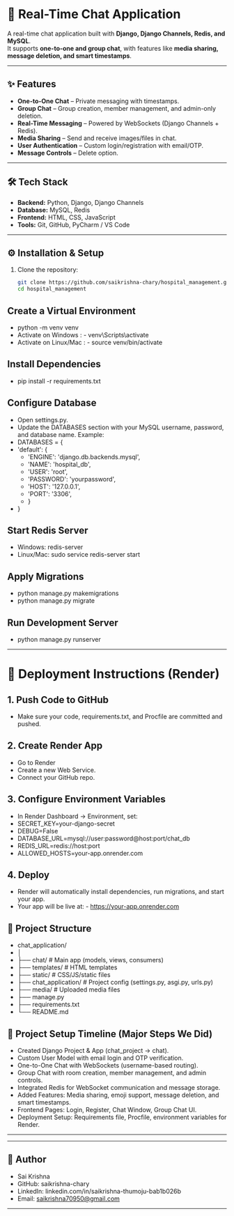 # 💬 Real-Time Chat Application

A real-time chat application built with **Django, Django Channels, Redis, and MySQL**.  
It supports **one-to-one and group chat**, with features like **media sharing, message deletion, and smart timestamps**.  

---

## ✨ Features
- **One-to-One Chat** – Private messaging with timestamps.  
- **Group Chat** – Group creation, member management, and admin-only deletion.  
- **Real-Time Messaging** – Powered by WebSockets (Django Channels + Redis).  
- **Media Sharing** – Send and receive images/files in chat.  
- **User Authentication** – Custom login/registration with email/OTP.  
- **Message Controls** – Delete option.  

---

## 🛠 Tech Stack
- **Backend:** Python, Django, Django Channels  
- **Database:** MySQL, Redis  
- **Frontend:** HTML, CSS, JavaScript  
- **Tools:** Git, GitHub, PyCharm / VS Code  

---

## ⚙️ Installation & Setup
1. Clone the repository:
   ```bash
   git clone https://github.com/saikrishna-chary/hospital_management.git
   cd hospital_management


## Create a Virtual Environment
  - python -m venv venv
  - Activate on Windows : - venv\Scripts\activate
  - Activate on Linux/Mac :  - source venv/bin/activate


## Install Dependencies
- pip install -r requirements.txt

## Configure Database
  - Open settings.py.
  - Update the DATABASES section with your MySQL username, password, and database name. Example:
  - DATABASES = {
  - 'default': {
       - 'ENGINE': 'django.db.backends.mysql',
       - 'NAME': 'hospital_db',
       - 'USER': 'root',
       - 'PASSWORD': 'yourpassword',
       - 'HOST': '127.0.0.1',
       - 'PORT': '3306',
     - }
   - }
## Start Redis Server
   - Windows: redis-server
   - Linux/Mac: sudo service redis-server start

## Apply Migrations
  - python manage.py makemigrations
  - python manage.py migrate

## Run Development Server
   - python manage.py runserver


---
#  🚀 Deployment Instructions (Render)
## 1. Push Code to GitHub
  - Make sure your code, requirements.txt, and Procfile are committed and pushed.
## 2. Create Render App
  - Go to Render
  - Create a new Web Service.
  - Connect your GitHub repo.
## 3. Configure Environment Variables
  - In Render Dashboard → Environment, set:
  - SECRET_KEY=your-django-secret
  - DEBUG=False
  - DATABASE_URL=mysql://user:password@host:port/chat_db
  - REDIS_URL=redis://host:port
  - ALLOWED_HOSTS=your-app.onrender.com

## 4. Deploy

  - Render will automatically install dependencies, run migrations, and start your app.
  - Your app will be live at: - https://your-app.onrender.com

## 📂 Project Structure 
  - chat_application/
  - │  
  - ├── chat/                # Main app (models, views, consumers)
  - ├── templates/           # HTML templates
  - ├── static/              # CSS/JS/static files
  - ├── chat_application/    # Project config (settings.py, asgi.py, urls.py)
  - ├── media/               # Uploaded media files 
  - ├── manage.py
  - ├── requirements.txt
  - └── README.md
 
## 📌 Project Setup Timeline (Major Steps We Did)
  - Created Django Project & App (chat_project → chat).
  - Custom User Model with email login and OTP verification.
  - One-to-One Chat with WebSockets (username-based routing).
  - Group Chat with room creation, member management, and admin controls.
  - Integrated Redis for WebSocket communication and message storage.
  - Added Features: Media sharing, emoji support, message deletion, and smart timestamps.
  - Frontend Pages: Login, Register, Chat Window, Group Chat UI.
  - Deployment Setup: Requirements file, Procfile, environment variables for Render.
---

--- 
## 📧 Author
   - Sai Krishna
   - GitHub: saikrishna-chary
   - LinkedIn: linkedin.com/in/saikrishna-thumoju-bab1b026b
   - Email: saikrishna70950@gmail.com
---
